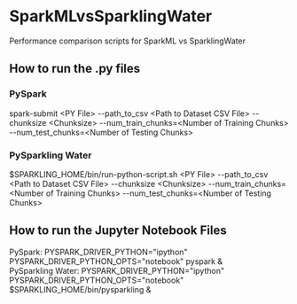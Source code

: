 # SparkMLvsSparklingWater
Performance comparison scripts for SparkML vs SparklingWater

## How to run the .py files

### PySpark

spark-submit \<PY File\> --path_to_csv \<Path to Dataset CSV File\> --chunksize \<Chunksize\> --num_train_chunks=\<Number of Training Chunks\> --num_test_chunks=\<Number of Testing Chunks\>

### PySparkling Water
  
$SPARKLING_HOME/bin/run-python-script.sh  \<PY File\> --path_to_csv \<Path to Dataset CSV File\> --chunksize \<Chunksize\> --num_train_chunks=\<Number of Training Chunks\> --num_test_chunks=\<Number of Testing Chunks\>


## How to run the Jupyter Notebook Files

PySpark: PYSPARK_DRIVER_PYTHON="ipython" PYSPARK_DRIVER_PYTHON_OPTS="notebook"  pyspark &  
PySparkling Water: PYSPARK_DRIVER_PYTHON="ipython" PYSPARK_DRIVER_PYTHON_OPTS="notebook"  $SPARKLING_HOME/bin/pysparkling &

